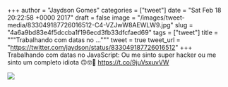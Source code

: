 
+++
author = "Jaydson Gomes"
categories = ["tweet"]
date = "Sat Feb 18 20:22:58 +0000 2017"
draft = false
image = "/images/tweet-media/833049187726016512-C4-VZJwW8AEWLW9.jpg"
slug = "4a6a9bd83e4f5dccba1f196ecd3fb33dfcfaed69"
tags = ["tweet"]
title = """Trabalhando com datas no ..."""
tweet = true
tweet_url = "https://twitter.com/jaydson/status/833049187726016512"
+++
Trabalhando com datas no JavaScript: Ou me sinto super hacker ou me sinto um completo idiota 🙃🤓🤔 https://t.co/9juVsxuvVW

![](/images/tweet-media/833049187726016512-C4-VZJwW8AEWLW9.jpg)